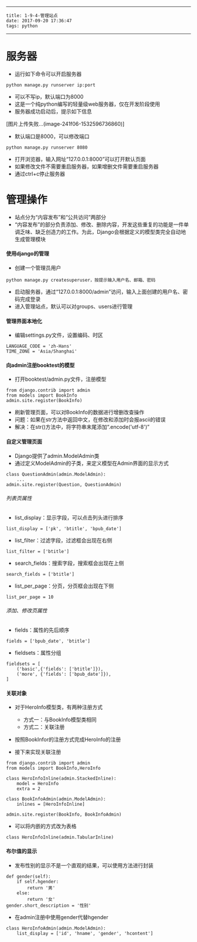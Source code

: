 
---
    title: 1-9-4-管理站点
    date: 2017-09-20 17:36:47
    tags: python
---
# 服务器

*   运行如下命令可以开启服务器

```
python manage.py runserver ip:port

```

*   可以不写ip，默认端口为8000
*   这是一个纯python编写的轻量级web服务器，仅在开发阶段使用
*   服务器成功启动后，提示如下信息

[图片上传失败...(image-241f06-1532596736860)]

*   默认端口是8000，可以修改端口

```
python manage.py runserver 8080

```

*   打开浏览器，输入网址“127.0.0.1:8000”可以打开默认页面
*   如果修改文件不需要重启服务器，如果增删文件需要重启服务器
*   通过ctrl+c停止服务器

# 管理操作

*   站点分为“内容发布”和“公共访问”两部分
*   “内容发布”的部分负责添加、修改、删除内容，开发这些重复的功能是一件单调乏味、缺乏创造力的工作。为此，Django会根据定义的模型类完全自动地生成管理模块

#### 使用django的管理

*   创建一个管理员用户

```
python manage.py createsuperuser，按提示输入用户名、邮箱、密码

```

*   启动服务器，通过“127.0.0.1:8000/admin”访问，输入上面创建的用户名、密码完成登录
*   进入管理站点，默认可以对groups、users进行管理

#### 管理界面本地化

*   编辑settings.py文件，设置编码、时区

```
LANGUAGE_CODE = 'zh-Hans'
TIME_ZONE = 'Asia/Shanghai'

```

#### 向admin注册booktest的模型

*   打开booktest/admin.py文件，注册模型

```
from django.contrib import admin
from models import BookInfo
admin.site.register(BookInfo)

```

*   刷新管理页面，可以对BookInfo的数据进行增删改查操作
*   问题：如果在str方法中返回中文，在修改和添加时会报ascii的错误
*   解决：在str()方法中，将字符串末尾添加“.encode('utf-8')”

#### 自定义管理页面

*   Django提供了admin.ModelAdmin类
*   通过定义ModelAdmin的子类，来定义模型在Admin界面的显示方式

```
class QuestionAdmin(admin.ModelAdmin):
    ...
admin.site.register(Question, QuestionAdmin)

```

###### 列表页属性

*   list_display：显示字段，可以点击列头进行排序

```
list_display = ['pk', 'btitle', 'bpub_date']

```

*   list_filter：过滤字段，过滤框会出现在右侧

```
list_filter = ['btitle']

```

*   search_fields：搜索字段，搜索框会出现在上侧

```
search_fields = ['btitle']

```

*   list_per_page：分页，分页框会出现在下侧

```
list_per_page = 10

```

###### 添加、修改页属性

*   fields：属性的先后顺序

```
fields = ['bpub_date', 'btitle']

```

*   fieldsets：属性分组

```
fieldsets = [
    ('basic',{'fields': ['btitle']}),
    ('more', {'fields': ['bpub_date']}),
]

```

#### 关联对象

*   对于HeroInfo模型类，有两种注册方式

    *   方式一：与BookInfo模型类相同
    *   方式二：关联注册
*   按照BookInfor的注册方式完成HeroInfo的注册

*   接下来实现关联注册

```
from django.contrib import admin
from models import BookInfo,HeroInfo

class HeroInfoInline(admin.StackedInline):
    model = HeroInfo
    extra = 2

class BookInfoAdmin(admin.ModelAdmin):
    inlines = [HeroInfoInline]

admin.site.register(BookInfo, BookInfoAdmin)

```

*   可以将内嵌的方式改为表格

```
class HeroInfoInline(admin.TabularInline)

```

#### 布尔值的显示

*   发布性别的显示不是一个直观的结果，可以使用方法进行封装

```
def gender(self):
    if self.hgender:
        return '男'
    else:
        return '女'
gender.short_description = '性别'

```

*   在admin注册中使用gender代替hgender

```
class HeroInfoAdmin(admin.ModelAdmin):
    list_display = ['id', 'hname', 'gender', 'hcontent']
```
